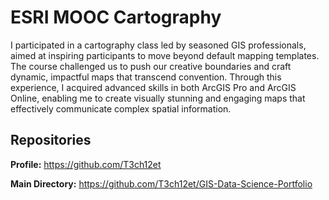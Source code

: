 # ESRI MOOC Cartography
I participated in a cartography class led by seasoned GIS professionals, aimed at inspiring participants to move beyond default mapping templates. The course challenged us to push our creative boundaries and craft dynamic, impactful maps that transcend convention. Through this experience, I acquired advanced skills in both ArcGIS Pro and ArcGIS Online, enabling me to create visually stunning and engaging maps that effectively communicate complex spatial information.

## Repositories
**Profile:** https://github.com/T3ch12et

**Main Directory:** https://github.com/T3ch12et/GIS-Data-Science-Portfolio
